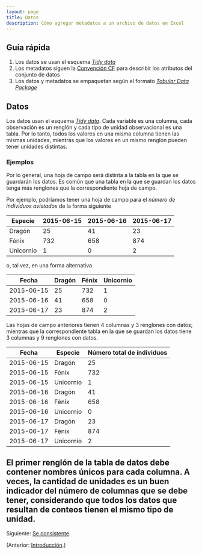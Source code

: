 ```yaml
---
layout: page
title: Datos
description: Cómo agregar metadatos a un archivo de datos en Excel
---
```


Guía rápida
-----------

1. Los datos se usan el esquema [_Tidy data_](http://dx.doi.org/10.18637/jss.v059.i10)
1. Los metadatos siguen la [Convención CF](http://cfconventions.org/Data/cf-conventions/cf-conventions-1.7/build/cf-conventions.html#attribute-appendix) para describir los atributos del conjunto de datos
1. Los datos y metadatos se empaquetan según el formato [_Tabular Data Package_](http://dataprotocols.org/tabular-data-package/)

Datos
-----

Los datos usan el esquema [_Tidy data_](http://dx.doi.org/10.18637/jss.v059.i10). Cada variable es una columna, cada observación es un renglón y cada tipo de unidad observacional es una tabla. Por lo tanto, todos los valores en una misma columna tienen las mismas unidades, mientras que los valores en un mismo renglón pueden tener unidades distintas.

### Ejemplos

Por lo general, una hoja de campo será distinta a la tabla en la que se guardarán los datos. Es común que una tabla en la que se guardan los datos tenga más renglones que la correspondiente hoja de campo.

Por ejemplo, podríamos tener una hoja de campo para el _número de individuos avistados_ de la forma siguiente

Especie   | 2015-06-15 | 2015-06-16 | 2015-06-17
----------|------------|------------|------------
Dragón    |         25 |         41 |         23
Fénix     |        732 |        658 |        874
Unicornio |          1 |          0 |          2

o, tal vez, en una forma alternativa

Fecha      | Dragón | Fénix  | Unicornio
-----------|--------|--------|----------
2015-06-15 |     25 |    732 |        1
2015-06-16 |     41 |    658 |        0
2015-06-17 |     23 |    874 |        2

Las hojas de campo anteriores tienen 4 columnas y 3 renglones con datos;
mientras que la correspondiente tabla en la que se guardan los datos tiene 3 columnas y 9 renglones con datos.

Fecha      | Especie   | Número total de individuos
-----------|-----------|----------------------------
2015-06-15 | Dragón    |  25
2015-06-15 | Fénix     | 732
2015-06-15 | Unicornio |   1
2015-06-16 | Dragón    |  41
2015-06-16 | Fénix     | 658
2015-06-16 | Unicornio |   0
2015-06-17 | Dragón    |  23
2015-06-17 | Fénix     | 874
2015-06-17 | Unicornio |   2

El primer renglón de la tabla de datos debe contener nombres únicos para cada columna.
A veces, la cantidad de unidades es un buen indicador del número de columnas que se debe tener, considerando que todos los datos que resultan de conteos tienen el mismo tipo de unidad.
---

Siguiente: [Se consistente](pages/consistencia.html).

(Anterior: [Introducción](intro.html).)